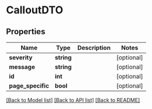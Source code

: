 # CalloutDTO

## Properties
Name | Type | Description | Notes
------------ | ------------- | ------------- | -------------
**severity** | **string** |  | [optional] 
**message** | **string** |  | [optional] 
**id** | **int** |  | [optional] 
**page_specific** | **bool** |  | [optional] 

[[Back to Model list]](../README.md#documentation-for-models) [[Back to API list]](../README.md#documentation-for-api-endpoints) [[Back to README]](../README.md)


